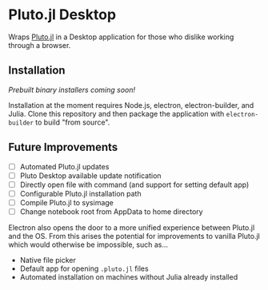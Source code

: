 # Pluto.jl Desktop
Wraps [Pluto.jl](https://github.com/fonsp/Pluto.jl) in a Desktop application for those who dislike working through a browser.

## Installation
*Prebuilt binary installers coming soon!*

Installation at the moment requires Node.js, electron, electron-builder, and Julia. Clone this repository and then package the application with `electron-builder` to build "from source".

## Future Improvements
- [ ] Automated Pluto.jl updates
- [ ] Pluto Desktop available update notification
- [ ] Directly open file with command (and support for setting default app)
- [ ] Configurable Pluto.jl installation path
- [ ] Compile Pluto.jl to sysimage
- [ ] Change notebook root from AppData to home directory

Electron also opens the door to a more unified experience between Pluto.jl and the OS. From this arises the potential for improvements to vanilla Pluto.jl which would otherwise be impossible, such as...
* Native file picker
* Default app for opening `.pluto.jl` files
* Automated installation on machines without Julia already installed
